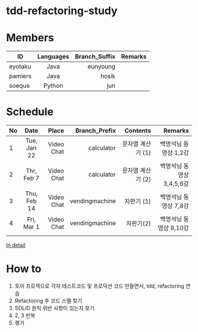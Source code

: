 # tdd-refactoring-study

# Members

| ID | Languages | Branch_Suffix | Remarks |
|----------|:------:|------:|------:|
| eyotaku | Java | eunyoung | |
| pamiers | Java | hosik | |
| soeque | Python |jun | |


# Schedule

| No | Date   |      Place      |Branch_Prefix |  Contents | Remarks |
|----------|:-------------:|------:|------:|------:|------:|
| 1 | Tue, Jan 22 | Video Chat | calculator | 문자열 계산기 (1) | 백명석님 동영상 1,2강 |
| 2 | Thr, Feb 7 |  Video Chat | calculator |문자열 계산기 (2) |백명석님 동영상 3,4,5,6강 |
| 3 | Thu, Feb 14 |  Video Chat | vendingmachine |자판기 (1) |백명석님 동영상 7,8강 |
| 4 | Fri, Mar 1 |  Video Chat | vendingmachine |자판기(2) |백명석님 동영상 9,10강 |
| | | | |

[In detail](https://github.com/orgs/tdd-master/projects/2)

# How to
1. 토이 프로젝으로 각자 테스트코드 및 프로덕션 코드 만들면서, tdd, refactoring 연습
2. Refactoring 후 코드 스멜 찾기
3. SOLID 원칙 위반 사항이 있는지 찾기
4. 2, 3 반복
5. 평가
